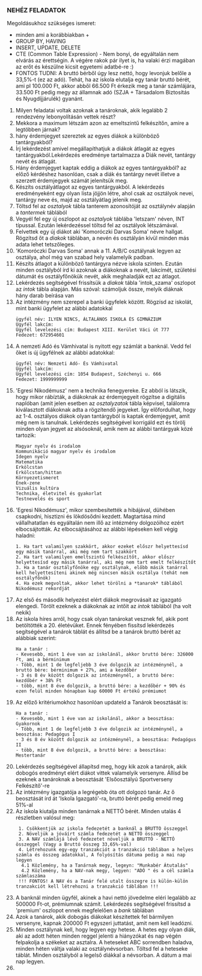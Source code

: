 ### NEHÉZ FELADATOK
Megoldásukhoz szükséges ismeret:
- minden ami a korábbiakban +
- GROUP BY, HAVING
- INSERT, UPDATE, DELETE
- CTE (Common Table Expression) - Nem bonyi, de egyáltalán nem elvárás az érettségin. A végére rakok pár ilyet is, ha valaki érzi magában az erőt és készülne kicsit egyetemi adatbé-re :)
- FONTOS TUDNI: A bruttó bérből úgy lesz nettó, hogy levonjuk belőle a 33,5%-t (ez az adó). Tehát, ha az iskola elutalja egy tanár bruttó bérét, ami pl 100.000 Ft, akkor abből 66.500 Ft érkezik meg a tanár számlájára, 33.500 Ft pedig megy az államnak adó (SZJA + Társadalom Biztosítás és Nyugdíjjárulék) gyanánt.
  
1. Milyen feladatai voltak azoknak a tanároknak, akik legalább 2 rendezvény lebonyolításán vettek részt? 
2. Mekkora a maximum létszám azon az emeltszintű felkészítőn, amire a legtöbben járnak? 
3. hány érdemjegyet szereztek az egyes diákok a különböző tantárgyakból?
4. Írj lekérdezést amivel megállapíthatjuk a diákok átlagát az egyes tantárgyakból.Lekérdezés eredménye tartalmazza a Diák nevét, tantárgy nevét és átlagát.
5. Hány érdemjegyet kaptak eddig a diákok az egyes tantárgyakból? az előző kérdéshez hasonlóan, csak a diák és tantárgy nevét illetve a szerzett érdemjegyek számát jelenítsük meg.
6. Készíts osztályátlagot az egyes tantárgyakból. A lekérdezés eredményeként egy olyan lista jöjjön létre, ahol csak az osztályok nevei, tantárgy neve és, majd az osztályátlag jelenik meg.
7.  Töltsd fel az *osztalyok* tábla tanterem azonosítóját az osztálynév alapján a *tantermek* táblából
8.  Vegyél fel egy új oszlopot az *osztalyok* táblába 'letszam' néven, INT típussal. Ezután lekérdezéssel töltsd fel az osztályok létszámával.
9.  Felvettek egy új diákot aki 'Komoróczki Darvas Soma' névre hallgat. Rögzítsd őt a *diakok* táblában, a nevén és osztályán kívül minden más adata lehet tetszőleges.
10. 'Komoróczki Darvas Soma' annak a 11. A/B/C osztálynak legyen az osztálya, ahol még van szabad hely valamelyik padban.
11. Készíts átlagot a különböző tantárgyra nézve iskola szinten. Ezután minden osztályból írd ki azoknak a diákoknak a nevét, lakcímét, születési dátumát és osztályfőnökük nevét, akik meghaladják ezt az átlagot.
12. Lekérdezés segítségével frissítsük a *diakok* tábla 'intok_szama' oszlopot az *intok* tábla alapján. Más szóval: számoljuk össze, melyik diáknak hány darab beírása van
13. Az intézmény nem szerepel a banki ügyfelek között. Rögzísd az iskolát, mint banki ügyfelet az alábbi adatokkal
     ```
     ügyfél név: ILYEN NINCS, ÁLTALÁNOS ISKOLA ÉS GIMNÁZIUM
     Ügyfél lakcím:
     Ügyfél levelezési cím: Budapest XIII. Kerület Váci út 777
     Fedezet: 672954601
     ```
11. A nemzeti Adó és Vámhivatal is nyitott egy számlát a banknál. Vedd fel őket is új ügyfélnek az alábbi adatokkal:
    ```
    ügyfél név: Nemzeti Adó- És Vámhivatal
    Ügyfél lakcím:
    Ügyfél levelezési cím: 1054 Budapest, Széchenyi u. 666
    Fedezet: 1999999999
    ```
12. 'Egresi Nikodémusz' nem a technika fenegyereke. Ez abból is látszik, hogy mikor rábízták, a diákoknak az érdemjegyeit rögzítse a digitális naplóban (amit jelen esetben az *osztalyzatok* tábla képvisel, találomra kiválasztott diákoknak adta a rögzítendő jegyeket. Így előfordulhat, hogy az 1-4. osztályos diákok olyan tantárgyból is kaptak érdemjegyet, amit még nem is tanulnak. Lekérdezés segítségével korrigáld ezt és törölj minden olyan jegyet az alsósoknál, amik nem az alábbi tantárgyak közé tartozik:
    ```
    Magyar nyelv és irodalom
    Kommunikáció magyar nyelv és irodalom
    Idegen nyelv
    Matematika
    Erkölcstan
    Erkölcstan/hittan
    Környezetismeret
    Ének-zene
    Vizuális kultúra
    Technika, életvitel és gyakorlat
    Testnevelés és sport
    ```
13. 'Egresi Nikodémusz', mikor szembesítették a hibájával, dühében csapkodni, hisztizni és lökdösődni kezdett. Magtartása mind vállalhatatlan és egyáltalán nem illő az intézmény dolgozóihoz ezért elbocsájtották. Az elbocsájtásához az alábbi lépéseken kell végig haladni:
    ```
    1. Ha tart valamilyen szakkört, akkor ezeket előszr helyettesísd egy másik tanárral, aki még nem tart szakkört
    2. Ha tart valamilyen emeltszintű felkészítőt, akkor előszr helyettesísd egy másik tanárral, aki még nem tart emelt felkészítőt
    3. Ha a tanár osztályfőnöke egy osztálynak, előbb másik tanárral kell helyettesíteni akinek még nincsen másik osztálya (tehát nem osztályfőnök)
    4. Ha ezek megvoltak, akkor lehet törölni a *tanarok* táblából Nikodémusz rekordját
    ``` 
14. Az első és második helyezést elért diákok megrovásait az igazgató elengedi. Törölt ezeknek a diákoknak az intőit az *intok* táblából (ha volt nekik)
15. Az iskola híres arról, hogy csak olyan tanárokat vesznek fel, akik pont betöltötték a 20. életévüket. Ennek fényében fissítsd lekérdezés segítségével a tanárok táblát és állítsd be a tanárok bruttó bérét az alábbiak szerint:
    ```
    Ha a tanár :
    - Kevesebb, mint 1 éve van az iskolánál, akkor bruttó bére: 326000 Ft, ami a bérminimum
    - Több, mint 1 de legfeljebb 3 éve dolgozik az intézménynél, a bruttó bére: bérminimum + 27%, ami a kezdőbér
    - 3 és 8 év között dolgozik az intézménynél, a bruttó bére: kezdőbér + 38% Ft
    - több, mint 8 éve dolgozik, a bruttó bére: a kezdőbér + 90% és ezen felül minden hónapban kap 60000 Ft értékű prémiumot
    ```
16. Az előző kritériumokhoz hasonlóan updateld a Tanárok beosztását is:
    ```
    Ha a tanár :
    - Kevesebb, mint 1 éve van az iskolánál, akkor a beosztása: Gyakornok
    - Több, mint 1 de legfeljebb 3 éve dolgozik az intézménynél, a beosztása: Pedagógus I
    - 3 és 8 év között dolgozik az intézménynél, a beosztása: Pedagógus II
    - több, mint 8 éve dolgozik, a bruttó bére: a beosztása: Mestertanár
    ```
17. Lekérdezés segítségével állapítsd meg, hogy kik azok a tanárok, akik dobogós eredményt elért diákot vittek valamelyik versenyre. Állísd be ezeknek a tanároknak a beosztását 'Elsőosztályú Sportverseny Felkészítő'-re
18. Az intézmény igazgatója a legrégebb óta ott dolgozó tanár. Az ő beosztását írd át 'Iskola Igazgató'-ra, bruttó bérét pedig emeld meg 51%-al
19. Az iskola kiutalja minden tanárnak a NETTÓ bérét. Minden utalás 4 részletben valósul meg:
     ```
      1. Csökkentjük az iskola fedezetét a banknál a BRUTTÓ összeggel
      2. Növeljük a jóváírt számla fedezetét a NETTÓ összeggel
      3. A NAV számlájá lévő fedezetet növeljük a BRUTTÓ - NETTÓ összeggel (Vagy a Bruttó összeg 33,65%-val)
      4. Létrehozunk egy-egy tranzakciót a tranzakció táblában a helyes számla és összeg adatokkal, A folyósítás dátuma pedig a mai nap legyen
       4.1 Közlemény, ha a Tanárnak megy, legeyn: "Munkabér Átutalás"
       4.2 Közlemény, ha a NAV-nak megy, legyen: "ADÓ " és a cél számla számlaszáma 
      !!! FONTOS! A NAV és a Tanár felé utalt összegre is külön-külön tranzakciót kell létrehozni a tranzakció táblában !!!
      ```
20. A banknál minden ügyfél, akinek a havi nettó jövedelme eléri legalább az 500000 Ft-ot, prémiumnak számít. Lekérdezés segítségével frissítsd a 'premium' oszlopot ennek megfelelően a *bank* táblában
21. Azok a tanárok, akik dobogás diákokat készítettek fel bármilyen versenyre, kapnak 200000 Ft egyszeri juttatást, amit nem kell leadózni.
22. Minden osztálynak kell, hogy legyen egy hetese. A hetes egy olyan diák, aki az adott héten minden reggel jelenti a hiányzókat és nap végén felpakolja a székeket az asztalra. A heteseket ABC sorrendben haladva, minden héten váltja valaki az osztálynévsorban. Töltsd fel a heteseke táblát. Minden osztályból a legelső diákkal a névsorban. A dátum a mai nap legyen.
23. 

    
